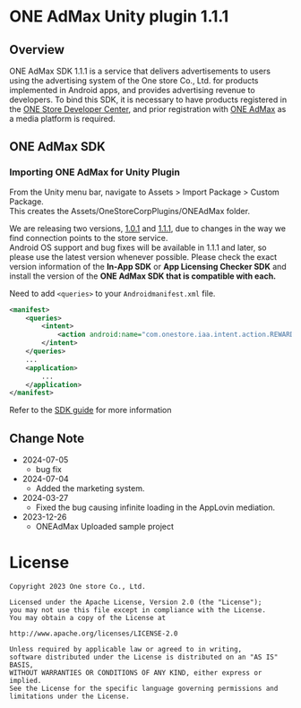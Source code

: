# ONE AdMax Unity plugin 1.1.1

## Overview

ONE AdMax SDK 1.1.1 is a service that delivers advertisements to users using the advertising system of the One store Co., Ltd. for products implemented in Android apps, and provides advertising revenue to developers. To bind this SDK, it is necessary to have products registered in the [ONE Store Developer Center](http://dev.onestore.co.kr/), and prior registration with [ONE AdMax](http://oneadmax.com) as a media platform is required.


## ONE AdMax SDK

### Importing ONE AdMax for Unity Plugin
From the Unity menu bar, navigate to Assets > Import Package > Custom Package.<br/>
This creates the Assets/OneStoreCorpPlugins/ONEAdMax folder.

We are releasing two versions, [1.0.1](https://one-admax-organization.gitbook.io/one-admax-sdk/oamsdk/sdk1.0.0) and [1.1.1](https://one-admax-organization.gitbook.io/one-admax-sdk/oamsdk/sdk1.1.0), due to changes in the way we find connection points to the store service.<br/>
Android OS support and bug fixes will be available in 1.1.1 and later, so please use the latest version whenever possible.
Please check the exact version information of the **In-App SDK** or **App Licensing Checker SDK** and install the version of the **ONE AdMax SDK that is compatible with each.**

Need to add `<queries>` to your `Androidmanifest.xml` file.

```xml
<manifest>
    <queries>
        <intent>
            <action android:name="com.onestore.iaa.intent.action.REWARD" />
        </intent>
    </queries>
    ...
    <application>
        ...
    </application>
</manifest>

```

Refer to the [SDK guide](https://one-admax-organization.gitbook.io/one-admax-sdk/unityplugin) for more information

## Change Note
* 2024-07-05
    * bug fix
* 2024-07-04
	* Added the marketing system. 
* 2024-03-27
	* Fixed the bug causing infinite loading in the AppLovin mediation.
* 2023-12-26
	* ONEAdMax Uploaded sample project

# License
```
Copyright 2023 One store Co., Ltd.

Licensed under the Apache License, Version 2.0 (the "License"); 
you may not use this file except in compliance with the License.
You may obtain a copy of the License at

http://www.apache.org/licenses/LICENSE-2.0

Unless required by applicable law or agreed to in writing, 
software distributed under the License is distributed on an "AS IS" BASIS, 
WITHOUT WARRANTIES OR CONDITIONS OF ANY KIND, either express or implied. 
See the License for the specific language governing permissions and
limitations under the License.
